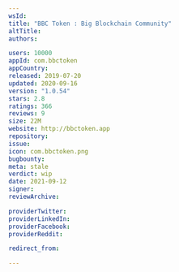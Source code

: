 ```yaml
---
wsId: 
title: "BBC Token : Big Blockchain Community"
altTitle: 
authors:

users: 10000
appId: com.bbctoken
appCountry: 
released: 2019-07-20
updated: 2020-09-16
version: "1.0.54"
stars: 2.8
ratings: 366
reviews: 9
size: 22M
website: http://bbctoken.app
repository: 
issue: 
icon: com.bbctoken.png
bugbounty: 
meta: stale
verdict: wip
date: 2021-09-12
signer: 
reviewArchive:

providerTwitter: 
providerLinkedIn: 
providerFacebook: 
providerReddit: 

redirect_from:

---
```


